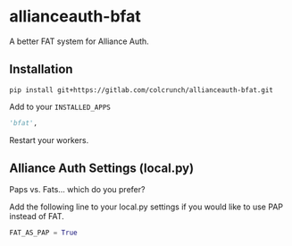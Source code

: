 # allianceauth-bfat

A better FAT system for Alliance Auth.

## Installation
`pip install git+https://gitlab.com/colcrunch/allianceauth-bfat.git`

Add to your `INSTALLED_APPS`
```py
'bfat',
```

Restart your workers.


## Alliance Auth Settings (local.py)
Paps vs. Fats... which do you prefer?

Add the following line to your local.py settings if you would like to use PAP instead of FAT.
```py
FAT_AS_PAP = True
```

